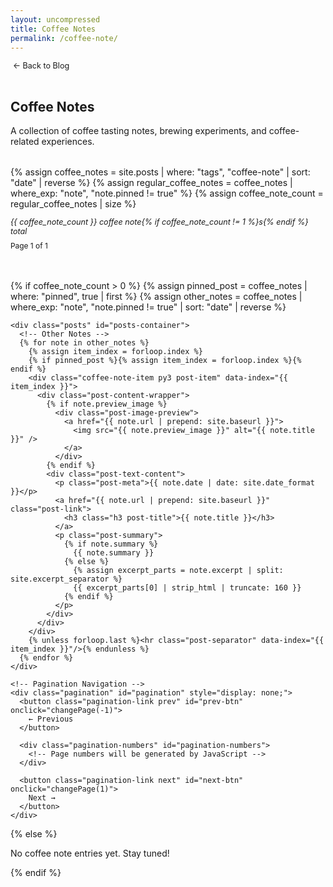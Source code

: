 ```yaml
---
layout: uncompressed
title: Coffee Notes
permalink: /coffee-note/
---
```


<div class="page-header">
  <a href="/blog" class="back-button">← Back to Blog</a>
  <h2>Coffee Notes</h2>
  <p>A collection of coffee tasting notes, brewing experiments, and coffee-related experiences.</p>
</div>

<div class="coffee-notes-archive">
  {% assign coffee_notes = site.posts | where: "tags", "coffee-note" | sort: "date" | reverse %}
  {% assign regular_coffee_notes = coffee_notes | where_exp: "note", "note.pinned != true" %}
  {% assign coffee_note_count = regular_coffee_notes | size %}
  
  <div class="archive-info">
    <p class="archive-count">{{ coffee_note_count }} coffee note{% if coffee_note_count != 1 %}s{% endif %} total</p>
    <p class="page-info" id="page-info">Page 1 of <span id="total-pages">1</span></p>
  </div>
  
  {% if coffee_note_count > 0 %}
    {% assign pinned_post = coffee_notes | where: "pinned", true | first %}
    {% assign other_notes = coffee_notes | where_exp: "note", "note.pinned != true" | sort: "date" | reverse %}
    
    <div class="posts" id="posts-container">
      <!-- Other Notes -->
      {% for note in other_notes %}
        {% assign item_index = forloop.index %}
        {% if pinned_post %}{% assign item_index = forloop.index %}{% endif %}
        <div class="coffee-note-item py3 post-item" data-index="{{ item_index }}">
          <div class="post-content-wrapper">
            {% if note.preview_image %}
              <div class="post-image-preview">
                <a href="{{ note.url | prepend: site.baseurl }}">
                  <img src="{{ note.preview_image }}" alt="{{ note.title }}" />
                </a>
              </div>
            {% endif %}
            <div class="post-text-content">
              <p class="post-meta">{{ note.date | date: site.date_format }}</p>
              <a href="{{ note.url | prepend: site.baseurl }}" class="post-link">
                <h3 class="h3 post-title">{{ note.title }}</h3>
              </a>
              <p class="post-summary">
                {% if note.summary %}
                  {{ note.summary }}
                {% else %}
                  {% assign excerpt_parts = note.excerpt | split: site.excerpt_separator %}
                  {{ excerpt_parts[0] | strip_html | truncate: 160 }}
                {% endif %}
              </p>
            </div>
          </div>
        </div>
        {% unless forloop.last %}<hr class="post-separator" data-index="{{ item_index }}"/>{% endunless %}
      {% endfor %}
    </div>

    <!-- Pagination Navigation -->
    <div class="pagination" id="pagination" style="display: none;">
      <button class="pagination-link prev" id="prev-btn" onclick="changePage(-1)">
        ← Previous
      </button>

      <div class="pagination-numbers" id="pagination-numbers">
        <!-- Page numbers will be generated by JavaScript -->
      </div>

      <button class="pagination-link next" id="next-btn" onclick="changePage(1)">
        Next →
      </button>
    </div>
  {% else %}
    <p>No coffee note entries yet. Stay tuned!</p>
  {% endif %}
</div>

<script>
const POSTS_PER_PAGE = 5;
let currentPage = 1;
let totalPosts = 0;
let totalPages = 1;

function initializePagination() {
  console.log('Initializing coffee notes pagination...');
  
  const postItems = document.querySelectorAll('.post-item');
  const separators = document.querySelectorAll('.post-separator');
  
  console.log('Found coffee note items:', postItems.length);
  console.log('Found separators:', separators.length);
  
  totalPosts = postItems.length;
  totalPages = Math.ceil(totalPosts / POSTS_PER_PAGE);
  
  console.log('Total coffee notes:', totalPosts, 'Total pages:', totalPages, 'Posts per page:', POSTS_PER_PAGE);
  
  // Update total pages display
  document.getElementById('total-pages').textContent = totalPages;
  
  // Show pagination if needed
  if (totalPages > 1) {
    console.log('Showing pagination controls');
    document.getElementById('pagination').style.display = 'flex';
    generatePageNumbers();
  } else {
    console.log('Only one page, hiding pagination');
    document.getElementById('pagination').style.display = 'none';
  }
  
  // Show first page
  showPage(1);
}

function showPage(page) {
  currentPage = page;
  const postItems = document.querySelectorAll('.post-item');
  const separators = document.querySelectorAll('.post-separator');
  
  console.log('Showing page:', page, 'Total coffee notes:', postItems.length);
  
  const startIndex = (page - 1) * POSTS_PER_PAGE;
  const endIndex = startIndex + POSTS_PER_PAGE;
  
  console.log('Start index:', startIndex, 'End index:', endIndex);
  
  // Hide all posts and separators first
  postItems.forEach((item, index) => {
    if (index >= startIndex && index < endIndex) {
      item.style.display = 'block';
      console.log('Showing coffee note', index);
    } else {
      item.style.display = 'none';
      console.log('Hiding coffee note', index);
    }
  });
  
  separators.forEach((separator, index) => {
    // Show separator if it's between shown posts (not after the last post on page)
    if (index >= startIndex && index < endIndex - 1 && index < postItems.length - 1) {
      separator.style.display = 'block';
    } else {
      separator.style.display = 'none';
    }
  });
  
  // Update page info
  document.getElementById('page-info').innerHTML = `Page ${page} of ${totalPages}`;
  
  // Update pagination buttons
  const prevBtn = document.getElementById('prev-btn');
  const nextBtn = document.getElementById('next-btn');
  
  if (prevBtn) prevBtn.disabled = (page === 1);
  if (nextBtn) nextBtn.disabled = (page === totalPages);
  
  // Update page numbers
  updatePageNumbers();
  
  // Scroll to top
  window.scrollTo({ top: 0, behavior: 'smooth' });
}

function changePage(direction) {
  const newPage = currentPage + direction;
  if (newPage >= 1 && newPage <= totalPages) {
    showPage(newPage);
  }
}

function goToPage(page) {
  if (page >= 1 && page <= totalPages) {
    showPage(page);
  }
}

function generatePageNumbers() {
  const numbersContainer = document.getElementById('pagination-numbers');
  numbersContainer.innerHTML = '';
  
  for (let i = 1; i <= totalPages; i++) {
    const pageButton = document.createElement('button');
    pageButton.className = 'pagination-number';
    pageButton.textContent = i;
    pageButton.onclick = () => goToPage(i);
    numbersContainer.appendChild(pageButton);
  }
}

function updatePageNumbers() {
  const pageButtons = document.querySelectorAll('.pagination-number');
  pageButtons.forEach((button, index) => {
    if (index + 1 === currentPage) {
      button.classList.add('current');
    } else {
      button.classList.remove('current');
    }
  });
}

// Initialize when page loads
document.addEventListener('DOMContentLoaded', initializePagination);

// Fallback initialization
window.addEventListener('load', function() {
  console.log('Window loaded, checking if coffee notes pagination was initialized...');
  if (totalPosts === 0) {
    console.log('Coffee notes pagination not initialized, running fallback...');
    setTimeout(initializePagination, 100);
  }
});
</script>

<style>
.coffee-notes-archive {
  color: var(--text-color);
}

.coffee-notes-archive h2, 
.coffee-notes-archive h3, 
.coffee-notes-archive h4 {
  color: var(--text-color);
}

.coffee-notes-archive p {
  color: var(--text-color);
}

.page-header {
  margin-bottom: 2rem;
}

.page-header h2 {
  color: var(--text-color);
}

.page-header p {
  color: var(--text-color);
}

.back-button {
  display: inline-block;
  margin-bottom: 1rem;
  color: var(--text-secondary);
  text-decoration: none;
  font-size: 0.9em;
  transition: color 0.2s ease;
}

.back-button:hover {
  color: var(--link-color);
  text-decoration: none;
}

.back-button:before {
  content: '';
  margin-right: 0.25rem;
}

.coffee-notes-archive .coffee-note-item {
  margin-bottom: 2rem;
  background-color: var(--card-bg) !important;
  border-radius: 8px;
  padding: 1.5rem;
  transition: background-color 0.3s ease;
}

.coffee-notes-archive .post-meta {
  color: var(--text-secondary);
  font-size: 0.9em;
  margin-bottom: 0.5rem;
}

.coffee-notes-archive .post-meta .marker {
  color: #ff6b6b;
  font-weight: bold;
}

.coffee-notes-archive .post-link {
  text-decoration: none;
  color: inherit;
}

.coffee-notes-archive .post-link:hover {
  color: var(--link-color);
}

.coffee-notes-archive .post-title {
  margin: 0.5rem 0;
  font-weight: 600;
  color: var(--text-color);
}

.coffee-notes-archive .post-summary {
  color: var(--text-secondary);
  line-height: 1.6;
}

.coffee-notes-archive hr {
  border: none;
  border-top: 1px solid var(--border-color);
  margin: 2rem 0;
}

.archive-info {
  margin-bottom: 2rem;
  padding-bottom: 1rem;
  border-bottom: 1px solid var(--border-color);
}

.archive-count {
  color: var(--text-secondary);
  font-size: 0.9em;
  margin-bottom: 0.5rem;
  font-style: italic;
}

.page-info {
  color: var(--text-secondary);
  font-size: 0.85em;
  margin: 0;
}

/* Pagination Styles */
.pagination {
  display: flex;
  justify-content: center;
  align-items: center;
  margin-top: 3rem;
  padding-top: 2rem;
  border-top: 1px solid var(--border-color);
  gap: 1rem;
}

.pagination-link {
  color: var(--text-secondary);
  background: white;
  padding: 0.5rem 1rem;
  border: 1px solid #ddd;
  border-radius: 4px;
  transition: all 0.2s ease;
  cursor: pointer;
  font-size: 0.9em;
}

.pagination-link:hover:not(:disabled) {
  color: var(--link-color);
  border-color: var(--link-color);
}

.pagination-link:disabled {
  color: var(--text-secondary);
  cursor: not-allowed;
  opacity: 0.5;
}

.pagination-numbers {
  display: flex;
  gap: 0.25rem;
}

.pagination-number {
  display: inline-block;
  padding: 0.5rem 0.75rem;
  color: var(--text-secondary);
  background: white;
  border: 1px solid #ddd;
  border-radius: 4px;
  transition: all 0.2s ease;
  min-width: 2.5rem;
  text-align: center;
  cursor: pointer;
  font-size: 0.9em;
}

.pagination-number:hover:not(.current) {
  color: var(--link-color);
  border-color: var(--link-color);
}

.pagination-number.current {
  background-color: var(--link-color);
  color: var(--bg-color);
  border-color: var(--link-color);
}

/* Image Preview Styles */
.post-content-wrapper {
  display: flex;
  gap: 1.5rem;
  align-items: center;
}

.post-image-preview {
  flex-shrink: 0;
  width: 150px;
  height: 100px;
  overflow: hidden;
  border-radius: 8px;
  box-shadow: 0 2px 8px rgba(0,0,0,0.1);
}

.post-image-preview img {
  width: 100%;
  height: 100%;
  object-fit: cover;
  transition: transform 0.2s ease;
}

.post-image-preview img:hover {
  transform: scale(1.05);
}

.post-text-content {
  flex: 1;
  min-width: 0;
}

@media (max-width: 768px) {
  .pagination {
    flex-direction: column;
    gap: 1rem;
  }
  
  .pagination-numbers {
    flex-wrap: wrap;
    justify-content: center;
  }
  
  .post-content-wrapper {
    flex-direction: column;
    gap: 1rem;
  }
  
  .post-image-preview {
    width: 100%;
    height: 150px;
  }
}
</style>
